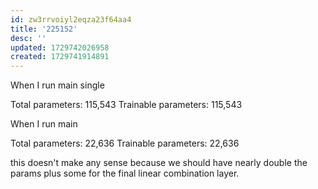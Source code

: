 ```yaml
---
id: zw3rrvoiyl2eqza23f64aa4
title: '225152'
desc: ''
updated: 1729742026958
created: 1729741914891
---
```

When I run main single

Total parameters: 115,543
Trainable parameters: 115,543

When I run main

Total parameters: 22,636
Trainable parameters: 22,636

this doesn't make any sense because we should have nearly double the params plus some for the final linear combination layer.
